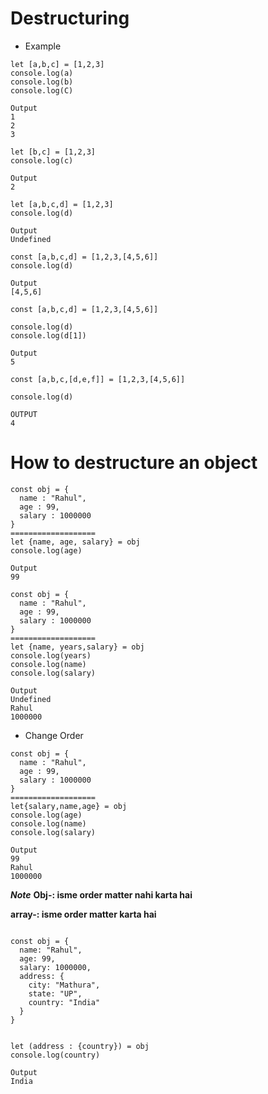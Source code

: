 # Destructuring
* Example

```
let [a,b,c] = [1,2,3]
console.log(a)
console.log(b)
console.log(C)

Output
1
2
3
```
```
let [b,c] = [1,2,3]
console.log(c)

Output
2
```
```
let [a,b,c,d] = [1,2,3]
console.log(d)

Output
Undefined
```
```
const [a,b,c,d] = [1,2,3,[4,5,6]]
console.log(d)

Output
[4,5,6]
```

```
const [a,b,c,d] = [1,2,3,[4,5,6]]

console.log(d)
console.log(d[1])

Output
5
```

```
const [a,b,c,[d,e,f]] = [1,2,3,[4,5,6]]

console.log(d)

OUTPUT
4
```

# How to destructure an object
```
const obj = {
  name : "Rahul",
  age : 99,
  salary : 1000000
}
===================
let {name, age, salary} = obj
console.log(age)

Output
99

```

```
const obj = {
  name : "Rahul",
  age : 99,
  salary : 1000000
}
===================
let {name, years,salary} = obj
console.log(years)
console.log(name)
console.log(salary)

Output
Undefined
Rahul
1000000
```

* Change Order

```
const obj = {
  name : "Rahul",
  age : 99,
  salary : 1000000
}
===================
let{salary,name,age} = obj
console.log(age)
console.log(name)
console.log(salary)

Output
99
Rahul
1000000
```
***Note***
**Obj-: isme order matter nahi karta hai**

**array-: isme order matter karta hai**


```

const obj = {
  name: "Rahul",
  age: 99,
  salary: 1000000,
  address: {
    city: "Mathura",
    state: "UP",
    country: "India"
  }
}


let (address : {country}) = obj
console.log(country)

Output
India

```
